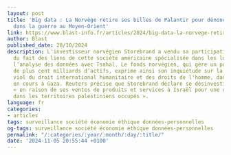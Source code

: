 ```yaml
---
layout: post
title: 'Big data : La Norvège retire ses billes de Palantir pour dénoncer son implication
  dans la guerre au Moyen-Orient'
link: https://www.blast-info.fr/articles/2024/big-data-la-norvege-retire-ses-billes-de-palantir-pour-denoncer-son-implication-dans-la-guerre-au-moyen-orient-nub4UBOFQ4amtQnIpoAm-g
author: Blast
published_date: 28/10/2024
description: L'investisseur norvégien Storebrand a vendu sa participation dans Palantir
  du fait des liens de cette société américaine spécialisée dans les logiciels et
  l’analyse des données avec Tsahal. Le fonds norvégien, qui gère un portefeuille
  de plus cent milliards d’actifs, exprime ainsi son inquiétude sur la question du
  viol du droit international humanitaire et des droits de l'homme, dans les opérations
  en cours à Gaza. Reuters précise que Storebrand déclare se désinvestir de Palantir
  « en raison de ses ventes de produits et services à Israël pour une utilisation
  dans les territoires palestiniens occupés ».
language: fr
categories:
- articles
tags: surveillance société économie éthique données-personnelles
og-tags: surveillance société économie éthique données-personnelles
permalink: "/:categories/:year/:month/:day/:title/"
date: '2024-11-05 20:55:44 +0100'
---
```

